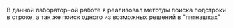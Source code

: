 В данной лабораторной работе я реализовал метотды поиска подстроки в строке, а так же поиск одного из возможных решений в "пятнашках"
